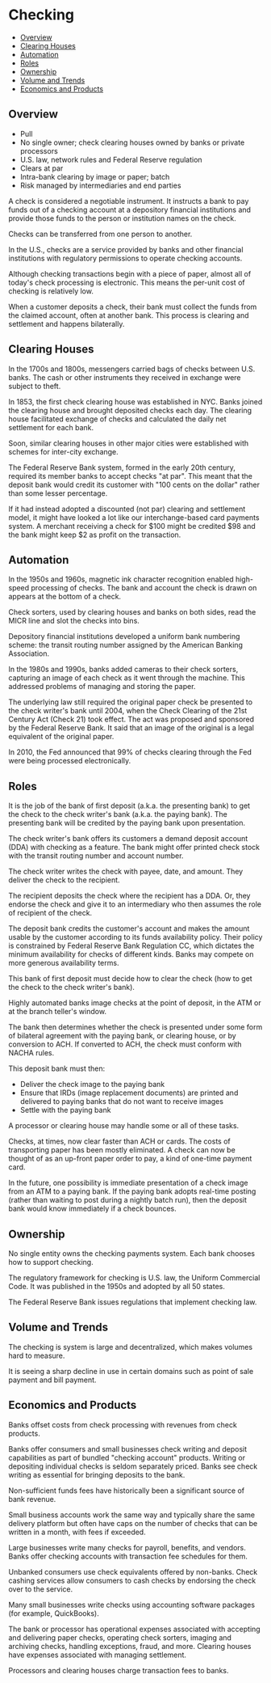 # Checking

* [Overview](#overview)
* [Clearing Houses](#clearing-houses)
* [Automation](#automation)
* [Roles](#roles)
* [Ownership](#ownership)
* [Volume and Trends](#volume-and-trends)
* [Economics and Products](#economics-and-products)

## Overview

* Pull
* No single owner; check clearing houses owned by banks or private processors
* U.S. law, network rules and Federal Reserve regulation
* Clears at par
* Intra-bank clearing by image or paper; batch
* Risk managed by intermediaries and end parties

A check is considered a negotiable instrument.
It instructs a bank to pay funds out of a checking account
at a depository financial institutions
and provide those funds to the person or institution names on the check.

Checks can be transferred from one person to another.

In the U.S.,
checks are a service provided by banks and other financial institutions
with regulatory permissions to operate checking accounts.

Although checking transactions begin with a piece of paper,
almost all of today's check processing is electronic.
This means the per-unit cost of checking is relatively low.

When a customer deposits a check,
their bank must collect the funds from the claimed account,
often at another bank.
This process is clearing and settlement
and happens bilaterally.

## Clearing Houses

In the 1700s and 1800s, messengers carried bags of checks between U.S. banks.
The cash or other instruments they received in exchange were subject to theft.

In 1853, the first check clearing house was established in NYC.
Banks joined the clearing house and brought deposited checks each day.
The clearing house facilitated exchange of checks
and calculated the daily net settlement for each bank.

Soon, similar clearing houses in other major cities were established
with schemes for inter-city exchange.

The Federal Reserve Bank system, formed in the early 20th century,
required its member banks to accept checks "at par".
This meant that the deposit bank would credit its customer
with "100 cents on the dollar" rather than some lesser percentage.

If it had instead adopted a discounted (not par) clearing and settlement model,
it might have looked a lot like our interchange-based card payments system.
A merchant receiving a check for $100 might be credited $98
and the bank might keep $2 as profit on the transaction.

## Automation

In the 1950s and 1960s, magnetic ink character recognition
enabled high-speed processing of checks.
The bank and account the check is drawn on appears at the bottom of a check.

Check sorters, used by clearing houses and banks on both sides,
read the MICR line and slot the checks into bins.

Depository financial institutions developed a uniform bank numbering scheme:
the transit routing number assigned by the American Banking Association.

In the 1980s and 1990s, banks added cameras to their check sorters,
capturing an image of each check as it went through the machine.
This addressed problems of managing and storing the paper.

The underlying law still required the original paper check be presented
to the check writer's bank until 2004,
when the Check Clearing of the 21st Century Act (Check 21) took effect.
The act was proposed and sponsored by the Federal Reserve Bank. It said
that an image of the original is a legal equivalent of the original paper.

In 2010, the Fed announced that 99% of checks clearing through the Fed
were being processed electronically.

## Roles

It is the job of the bank of first deposit (a.k.a. the presenting bank)
to get the check to the check writer's bank (a.k.a. the paying bank).
The presenting bank will be credited by the paying bank upon presentation.

The check writer's bank offers its customers
a demand deposit account (DDA) with checking as a feature.
The bank might offer printed check stock
with the transit routing number and account number.

The check writer writes the check with payee, date, and amount.
They deliver the check to the recipient.

The recipient deposits the check where the recipient has a DDA.
Or, they endorse the check and give it to an intermediary
who then assumes the role of recipient of the check.

The deposit bank credits the customer's account
and makes the amount usable by the customer
according to its funds availability policy.
Their policy is constrained by Federal Reserve Bank Regulation CC,
which dictates the minimum availability for checks of different kinds.
Banks may compete on more generous availability terms.

This bank of first deposit must decide how to clear the check
(how to get the check to the check writer's bank).

Highly automated banks image checks at the point of deposit,
in the ATM or at the branch teller's window.

The bank then determines whether the check is presented under some form of
bilateral agreement with the paying bank, or clearing house,
or by conversion to ACH.
If converted to ACH, the check must conform with NACHA rules.

This deposit bank must then:

* Deliver the check image to the paying bank
* Ensure that IRDs (image replacement documents) are printed and delivered
  to paying banks that do not want to receive images
* Settle with the paying bank

A processor or clearing house may handle some or all of these tasks.

Checks, at times, now clear faster than ACH or cards.
The costs of transporting paper has been mostly eliminated.
A check can now be thought of as an up-front paper order to pay,
a kind of one-time payment card.

In the future, one possibility is immediate presentation of a check image
from an ATM to a paying bank. If the paying bank adopts real-time posting
(rather than waiting to post during a nightly batch run), then the deposit bank
would know immediately if a check bounces.

## Ownership

No single entity owns the checking payments system.
Each bank chooses how to support checking.

The regulatory framework for checking is U.S. law,
the Uniform Commercial Code.
It was published in the 1950s and adopted by all 50 states.

The Federal Reserve Bank issues regulations that implement checking law.

## Volume and Trends

The checking is system is large and decentralized,
which makes volumes hard to measure.

It is seeing a sharp decline in use in certain domains
such as point of sale payment and bill payment.

## Economics and Products

Banks offset costs from check processing with revenues from check products.

Banks offer consumers and small businesses
check writing and deposit capabilities
as part of bundled "checking account" products.
Writing or depositing individual checks is seldom separately priced.
Banks see check writing as essential for bringing deposits to the bank.

Non-sufficient funds fees have historically been
a significant source of bank revenue.

Small business accounts work the same way
and typically share the same delivery platform
but often have caps on the number of checks that can be written in a month,
with fees if exceeded.

Large businesses write many checks for payroll, benefits, and vendors.
Banks offer checking accounts with transaction fee schedules for them.

Unbanked consumers use check equivalents offered by non-banks.
Check cashing services allow consumers to cash checks
by endorsing the check over to the service.

Many small businesses write checks using accounting software packages
(for example, QuickBooks).

The bank or processor has operational expenses associated with
accepting and delivering paper checks, operating check sorters,
imaging and archiving checks, handling exceptions, fraud, and more.
Clearing houses have expenses associated with managing settlement.

Processors and clearing houses charge transaction fees to banks.
